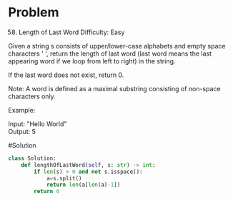 # Problem
58. Length of Last Word
Difficulty: Easy  
  
Given a string s consists of upper/lower-case alphabets and empty space characters ' ', return the length of last word (last word means the last appearing word if we loop from left to right) in the string.  
  
If the last word does not exist, return 0.  
  
Note: A word is defined as a maximal substring consisting of non-space characters only.  
  
Example:  
  
Input: "Hello World"  
Output: 5  
  
#Solution
  
```python
class Solution:
    def lengthOfLastWord(self, s: str) -> int:
        if len(s) > 0 and not s.isspace():
            a=s.split()
            return len(a[len(a)-1])
        return 0
```